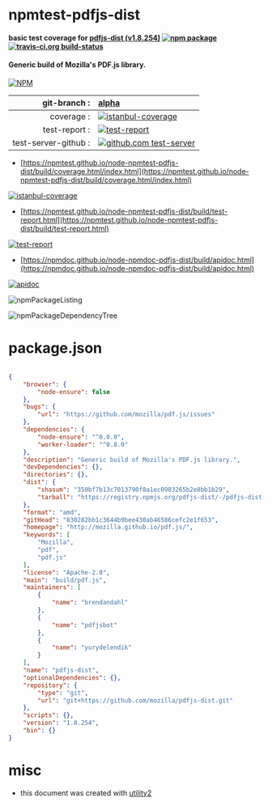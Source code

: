 # npmtest-pdfjs-dist

#### basic test coverage for  [pdfjs-dist (v1.8.254)](http://mozilla.github.io/pdf.js/)  [![npm package](https://img.shields.io/npm/v/npmtest-pdfjs-dist.svg?style=flat-square)](https://www.npmjs.org/package/npmtest-pdfjs-dist) [![travis-ci.org build-status](https://api.travis-ci.org/npmtest/node-npmtest-pdfjs-dist.svg)](https://travis-ci.org/npmtest/node-npmtest-pdfjs-dist)

#### Generic build of Mozilla's PDF.js library.

[![NPM](https://nodei.co/npm/pdfjs-dist.png?downloads=true&downloadRank=true&stars=true)](https://www.npmjs.com/package/pdfjs-dist)

| git-branch : | [alpha](https://github.com/npmtest/node-npmtest-pdfjs-dist/tree/alpha)|
|--:|:--|
| coverage : | [![istanbul-coverage](https://npmtest.github.io/node-npmtest-pdfjs-dist/build/coverage.badge.svg)](https://npmtest.github.io/node-npmtest-pdfjs-dist/build/coverage.html/index.html)|
| test-report : | [![test-report](https://npmtest.github.io/node-npmtest-pdfjs-dist/build/test-report.badge.svg)](https://npmtest.github.io/node-npmtest-pdfjs-dist/build/test-report.html)|
| test-server-github : | [![github.com test-server](https://npmtest.github.io/node-npmtest-pdfjs-dist/GitHub-Mark-32px.png)](https://npmtest.github.io/node-npmtest-pdfjs-dist/build/app/index.html) | | build-artifacts : | [![build-artifacts](https://npmtest.github.io/node-npmtest-pdfjs-dist/glyphicons_144_folder_open.png)](https://github.com/npmtest/node-npmtest-pdfjs-dist/tree/gh-pages/build)|

- [https://npmtest.github.io/node-npmtest-pdfjs-dist/build/coverage.html/index.html](https://npmtest.github.io/node-npmtest-pdfjs-dist/build/coverage.html/index.html)

[![istanbul-coverage](https://npmtest.github.io/node-npmtest-pdfjs-dist/build/screenCapture.buildCi.browser.%252Ftmp%252Fbuild%252Fcoverage.lib.html.png)](https://npmtest.github.io/node-npmtest-pdfjs-dist/build/coverage.html/index.html)

- [https://npmtest.github.io/node-npmtest-pdfjs-dist/build/test-report.html](https://npmtest.github.io/node-npmtest-pdfjs-dist/build/test-report.html)

[![test-report](https://npmtest.github.io/node-npmtest-pdfjs-dist/build/screenCapture.buildCi.browser.%252Ftmp%252Fbuild%252Ftest-report.html.png)](https://npmtest.github.io/node-npmtest-pdfjs-dist/build/test-report.html)

- [https://npmdoc.github.io/node-npmdoc-pdfjs-dist/build/apidoc.html](https://npmdoc.github.io/node-npmdoc-pdfjs-dist/build/apidoc.html)

[![apidoc](https://npmdoc.github.io/node-npmdoc-pdfjs-dist/build/screenCapture.buildCi.browser.%252Ftmp%252Fbuild%252Fapidoc.html.png)](https://npmdoc.github.io/node-npmdoc-pdfjs-dist/build/apidoc.html)

![npmPackageListing](https://npmtest.github.io/node-npmtest-pdfjs-dist/build/screenCapture.npmPackageListing.svg)

![npmPackageDependencyTree](https://npmtest.github.io/node-npmtest-pdfjs-dist/build/screenCapture.npmPackageDependencyTree.svg)



# package.json

```json

{
    "browser": {
        "node-ensure": false
    },
    "bugs": {
        "url": "https://github.com/mozilla/pdf.js/issues"
    },
    "dependencies": {
        "node-ensure": "^0.0.0",
        "worker-loader": "^0.8.0"
    },
    "description": "Generic build of Mozilla's PDF.js library.",
    "devDependencies": {},
    "directories": {},
    "dist": {
        "shasum": "350bf7b13c7013790f8a1ec0983265b2e8bb1b29",
        "tarball": "https://registry.npmjs.org/pdfjs-dist/-/pdfjs-dist-1.8.254.tgz"
    },
    "format": "amd",
    "gitHead": "830282bb1c3644b9bee430ab46586cefc2e1f653",
    "homepage": "http://mozilla.github.io/pdf.js/",
    "keywords": [
        "Mozilla",
        "pdf",
        "pdf.js"
    ],
    "license": "Apache-2.0",
    "main": "build/pdf.js",
    "maintainers": [
        {
            "name": "brendandahl"
        },
        {
            "name": "pdfjsbot"
        },
        {
            "name": "yurydelendik"
        }
    ],
    "name": "pdfjs-dist",
    "optionalDependencies": {},
    "repository": {
        "type": "git",
        "url": "git+https://github.com/mozilla/pdfjs-dist.git"
    },
    "scripts": {},
    "version": "1.8.254",
    "bin": {}
}
```



# misc
- this document was created with [utility2](https://github.com/kaizhu256/node-utility2)
